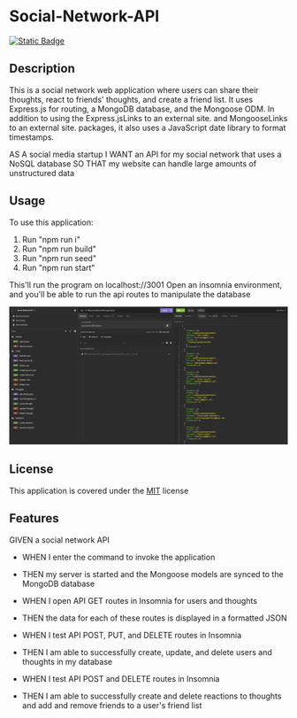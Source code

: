 # Social-Network-API
[![Static Badge](https://img.shields.io/badge/License-MIT-blue)](./LICENSE)


## Description

This is a social network web application where users can share their thoughts, react to friends' thoughts, and create a friend list. It uses Express.js for routing, a MongoDB database, and the Mongoose ODM. In addition to using the Express.jsLinks to an external site. and MongooseLinks to an external site. packages, it also uses a JavaScript date library to format timestamps.

AS A social media startup
I WANT an API for my social network that uses a NoSQL database
SO THAT my website can handle large amounts of unstructured data

## Usage

To use this application: 
1. Run "npm run i"
2. Run "npm run build"
3. Run "npm run seed"
4. Run "npm run start"

This'll run the program on localhost://3001
Open an insomnia environment, and you'll be able to run the api routes to manipulate the database


![screenshot](./src/images/Capture.png)

## License

This application is covered under the [MIT](./LICENSE) license

## Features

GIVEN a social network API
- WHEN I enter the command to invoke the application
- THEN my server is started and the Mongoose models are synced to the MongoDB database

- WHEN I open API GET routes in Insomnia for users and thoughts
- THEN the data for each of these routes is displayed in a formatted JSON

- WHEN I test API POST, PUT, and DELETE routes in Insomnia
- THEN I am able to successfully create, update, and delete users and thoughts in my database

- WHEN I test API POST and DELETE routes in Insomnia
- THEN I am able to successfully create and delete reactions to thoughts and add and remove friends to a user's friend list